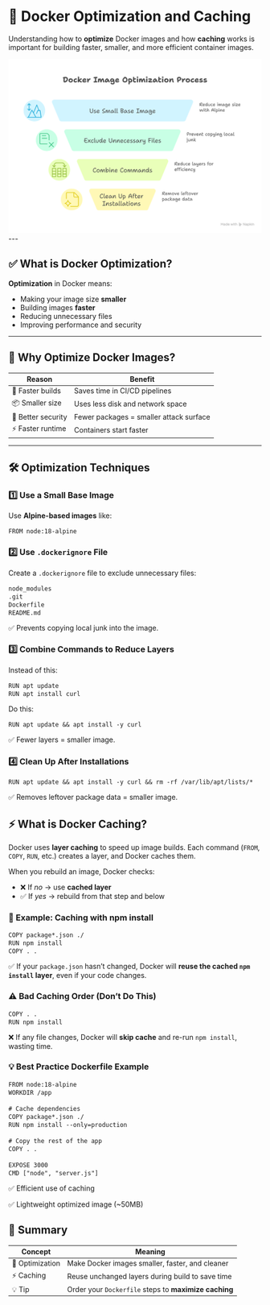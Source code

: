 # 🐳 Docker Optimization and Caching

Understanding how to **optimize** Docker images and how **caching** works is important for building faster, smaller, and more efficient container images.

<img src="https://github.com/anik-devops11/Docker-For-Beginners/blob/main/Images/Optimization and Caching.png" border="0">
---

## ✅ What is Docker Optimization?

**Optimization** in Docker means:
- Making your image size **smaller**
- Building images **faster**
- Reducing unnecessary files
- Improving performance and security

---

## 🎯 Why Optimize Docker Images?

| Reason             | Benefit                                |
|--------------------|----------------------------------------|
| 🚀 Faster builds   | Saves time in CI/CD pipelines           |
| 📦 Smaller size    | Uses less disk and network space        |
| 🔐 Better security | Fewer packages = smaller attack surface |
| ⚡ Faster runtime  | Containers start faster                 |

---

## 🛠️ Optimization Techniques

### 1️⃣ Use a Small Base Image

Use **Alpine-based images** like:

```
FROM node:18-alpine
```
### 2️⃣ Use `.dockerignore` File

Create a `.dockerignore` file to exclude unnecessary files:
```
node_modules
.git
Dockerfile
README.md
```
✅ Prevents copying local junk into the image.

### 3️⃣ Combine Commands to Reduce Layers
Instead of this:
```
RUN apt update
RUN apt install curl
```
Do this:
```
RUN apt update && apt install -y curl
```
✅ Fewer layers = smaller image.

### 4️⃣ Clean Up After Installations
```
RUN apt update && apt install -y curl && rm -rf /var/lib/apt/lists/*
```
✅ Removes leftover package data = smaller image.


## ⚡ What is Docker Caching?

Docker uses **layer caching** to speed up image builds.
Each command (`FROM`, `COPY`, `RUN`, etc.) creates a layer, and Docker caches them.

When you rebuild an image, Docker checks:
- ❌ If *no* → use **cached layer**
- ✅ If *yes* → rebuild from that step and below


### 🧠 Example: Caching with npm install

```
COPY package*.json ./
RUN npm install
COPY . .
```
✅ If your `package.json` hasn’t changed, Docker will **reuse the cached ```npm install``` layer**, even if your code changes.

### ⚠️ Bad Caching Order (Don’t Do This)
```
COPY . .
RUN npm install
```
❌ If any file changes, Docker will **skip cache** and re-run `npm install`, wasting time.

### 💡 Best Practice Dockerfile Example
```
FROM node:18-alpine
WORKDIR /app

# Cache dependencies
COPY package*.json ./
RUN npm install --only=production

# Copy the rest of the app
COPY . .

EXPOSE 3000
CMD ["node", "server.js"]
```
✅ Efficient use of caching

✅ Lightweight optimized image (~50MB)

## 🔄 Summary

| Concept         | Meaning                                               |
| --------------- | ----------------------------------------------------- |
| 🧰 Optimization | Make Docker images smaller, faster, and cleaner       |
| ⚡ Caching       | Reuse unchanged layers during build to save time      |
| 💡 Tip          | Order your `Dockerfile` steps to **maximize caching** |

